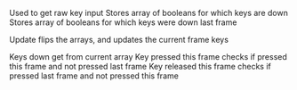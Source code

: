 Used to get raw key input
Stores array of booleans for which keys are down
Stores array of booleans for which keys were down last frame

Update flips the arrays, and updates the current frame keys

Keys down get from current array
Key pressed this frame checks if pressed this frame and not pressed last frame
Key released this frame checks if pressed last frame and not pressed this frame
